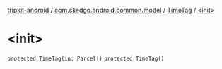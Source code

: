 [tripkit-android](../../index.md) / [com.skedgo.android.common.model](../index.md) / [TimeTag](index.md) / [&lt;init&gt;](./-init-.md)

# &lt;init&gt;

`protected TimeTag(in: Parcel!)`
`protected TimeTag()`